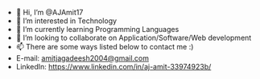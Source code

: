 - 👋 Hi, I’m @AJAmit17
- 👀 I’m interested in Technology
- 🌱 I’m currently learning Programming Languages
- 💞️ I’m looking to collaborate on Application/Software/Web development
- 📫 There are some ways listed below to contact me :) 
-    E-mail: amitjagadeesh2004@gmail.com
-    LinkedIn: https://www.linkedin.com/in/aj-amit-33974923b/

<!---
AJAmit17/AJAmit17 is a ✨ special ✨ repository because its `README.md` (this file) appears on your GitHub profile.
You can click the Preview link to take a look at your changes.
--->
